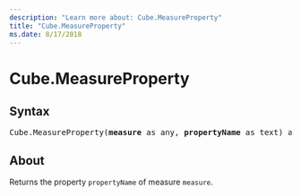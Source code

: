 ```yaml
---
description: "Learn more about: Cube.MeasureProperty"
title: "Cube.MeasureProperty"
ms.date: 8/17/2018
---
```

# Cube.MeasureProperty

## Syntax

<pre>
Cube.MeasureProperty(<b>measure</b> as any, <b>propertyName</b> as text) as any
</pre>
  
## About  
Returns the property `propertyName` of measure `measure`.
